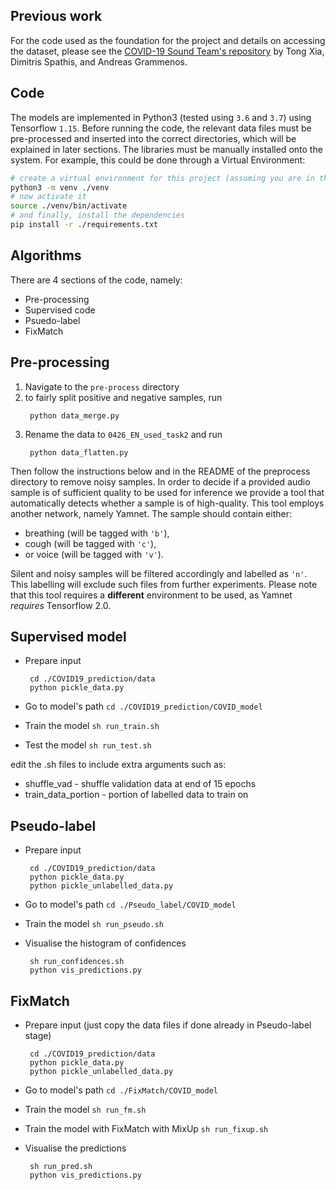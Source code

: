 ## Previous work
For the code used as the foundation for the project and details on accessing the dataset, please see the [COVID-19 Sound Team's repository](https://github.com/cam-mobsys/covid19-sounds-neurips) by Tong Xia, Dimitris Spathis, and Andreas Grammenos.

## Code
The models are implemented in Python3 (tested using `3.6` and `3.7`) using Tensorflow `1.15`.
Before running the code, the relevant data files must be pre-processed and inserted into the correct
directories, which will be explained in later sections.
The libraries must be manually installed onto the system. For example, this could be done through a Virtual
Environment:

```bash
# create a virtual environment for this project (assuming you are in the root directory of the repository)
python3 -m venv ./venv
# now activate it
source ./venv/bin/activate
# and finally, install the dependencies
pip install -r ./requirements.txt
```

## Algorithms

There are 4 sections of the code, namely:
- Pre-processing
- Supervised code
- Psuedo-label
- FixMatch

## Pre-processing

1. Navigate to the `pre-process` directory
1. to fairly split positive and negative samples, run
    ```
     python data_merge.py
    ```
1. Rename the data to `0426_EN_used_task2` and run
    ```
     python data_flatten.py
    ```
Then follow the instructions below and in the README of the preprocess directory to remove noisy samples.
In order to decide if a provided audio sample is of sufficient quality to be used for inference we provide a tool that
automatically detects whether a sample is of high-quality. This tool employs another network, namely
Yamnet. The sample should contain either:

- breathing (will be tagged with `'b'`),
- cough (will be tagged with `'c'`),
- or voice (will be tagged with `'v'`).

Silent and noisy samples will be filtered accordingly and labelled as `'n'`. This labelling will exclude such files
from further experiments. Please note that this tool requires a **different** environment
to be used, as Yamnet _requires_ Tensorflow 2.0.


## Supervised model

- Prepare input

  ```shell
   cd ./COVID19_prediction/data
   python pickle_data.py
  ```

- Go to model's path `cd ./COVID19_prediction/COVID_model`
- Train the model `sh run_train.sh`
- Test the model `sh run_test.sh`

edit the .sh files to include extra arguments such as:
- shuffle\_vad - shuffle validation data at end of 15 epochs
- train\_data\_portion - portion of labelled data to train on

## Pseudo-label

- Prepare input

  ```shell
   cd ./COVID19_prediction/data
   python pickle_data.py
   python pickle_unlabelled_data.py
  ```

- Go to model's path `cd ./Pseudo_label/COVID_model`
- Train the model `sh run_pseudo.sh`
- Visualise the histogram of confidences
  ```shell
   sh run_confidences.sh
   python vis_predictions.py
  ```

## FixMatch

- Prepare input (just copy the data files if done already in Pseudo-label stage)

  ```shell
   cd ./COVID19_prediction/data
   python pickle_data.py
   python pickle_unlabelled_data.py
  ```

- Go to model's path `cd ./FixMatch/COVID_model`
- Train the model `sh run_fm.sh`
- Train the model with FixMatch with MixUp `sh run_fixup.sh`
- Visualise the predictions
  ```shell
   sh run_pred.sh
   python vis_predictions.py
  ```
